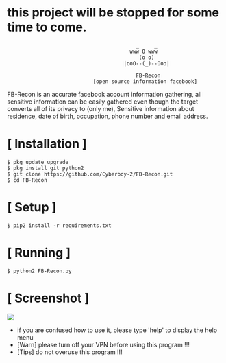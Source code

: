 
# this project will be stopped for some time to come.

```
                                          _     _
                                        www O www
                                           (o o)          
                                      |ooO--(_)--Ooo|
                                       
                                          FB-Recon
                            [open source information facebook]
```
FB-Recon is an accurate facebook account information gathering, all sensitive information can be easily gathered even though the target converts all of its privacy to (only me), Sensitive information about residence, date of birth, occupation, phone number and email address.



# [ Installation ]
```
$ pkg update upgrade
$ pkg install git python2
$ git clone https://github.com/Cyberboy-2/FB-Recon.git
$ cd FB-Recon
```

# [ Setup ]
```
$ pip2 install -r requirements.txt
```
# [ Running ]
```
$ python2 FB-Recon.py
```
# [ Screenshot ]
<img src=".images/.png "/>

* if you are confused how to use it, please type 'help' to display the help menu
* [Warn] please turn off your VPN before using this program !!!
* [Tips] do not overuse this program !!!

